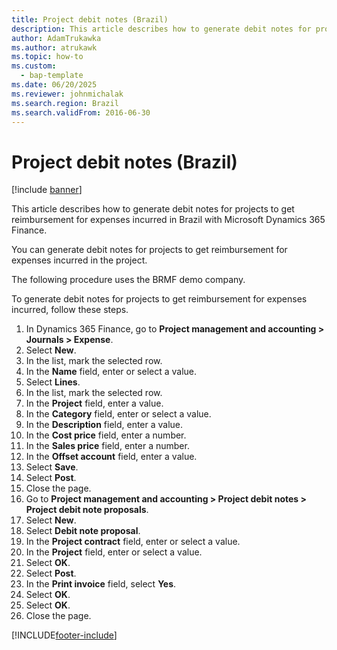 ```yaml
---
title: Project debit notes (Brazil)
description: This article describes how to generate debit notes for projects to get reimbursement for expenses incurred in Brazil with Microsoft Dynamics 365 Finance.
author: AdamTrukawka
ms.author: atrukawk
ms.topic: how-to
ms.custom: 
  - bap-template
ms.date: 06/20/2025
ms.reviewer: johnmichalak
ms.search.region: Brazil
ms.search.validFrom: 2016-06-30
---
```


# Project debit notes (Brazil)

[!include [banner](../../includes/banner.md)]

This article describes how to generate debit notes for projects to get reimbursement for expenses incurred in Brazil with Microsoft Dynamics 365 Finance.

You can generate debit notes for projects to get reimbursement for expenses incurred in the project. 

The following procedure uses the BRMF demo company.

To generate debit notes for projects to get reimbursement for expenses incurred, follow these steps.

1. In Dynamics 365 Finance, go to **Project management and accounting \> Journals \> Expense**.
1. Select **New**.
1. In the list, mark the selected row.
1. In the **Name** field, enter or select a value.
1. Select **Lines**.
1. In the list, mark the selected row.
1. In the **Project** field, enter a value.
1. In the **Category** field, enter or select a value.
1. In the **Description** field, enter a value.
1. In the **Cost price** field, enter a number.
1. In the **Sales price** field, enter a number.
1. In the **Offset account** field, enter a value.
1. Select **Save**.
1. Select **Post**.
1. Close the page.
1. Go to **Project management and accounting \> Project debit notes \> Project debit note proposals**.
1. Select **New**.
1. Select **Debit note proposal**.
1. In the **Project contract** field, enter or select a value.
1. In the **Project** field, enter or select a value.
1. Select **OK**.
1. Select **Post**.
1. In the **Print invoice** field, select **Yes**.
1. Select **OK**.
1. Select **OK**.
1. Close the page.



[!INCLUDE[footer-include](../../../includes/footer-banner.md)]
